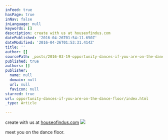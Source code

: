 ```yaml
---
inFeed: true
hasPage: true
inNav: false
inLanguage: null
keywords: []
description: create with us at houseofindus.com
datePublished: '2016-04-26T01:54:11.650Z'
dateModified: '2016-04-26T01:53:31.414Z'
title: ''
author: []
sourcePath: _posts/2016-03-19-opportunity-dances-if-you-are-on-the-dance-floor.md
published: true
authors: []
publisher:
  name: null
  domain: null
  url: null
  favicon: null
starred: true
url: opportunity-dances-if-you-are-on-the-dance-floor/index.html
_type: Article

---
```

create with us at [houseofindus.com][0]
![](https://the-grid-user-content.s3-us-west-2.amazonaws.com/245bd6e7-9449-44db-9530-5f23610659df.png)

meet you on the dance floor.

[0]: www.houseofindus.com